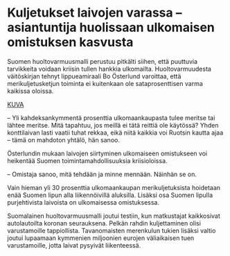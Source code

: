 # Kuljetukset laivojen varassa – asiantuntija huolissaan ulkomaisen omistuksen kasvusta

Suomen huoltovarmuusmalli perustuu pitkälti siihen, että puuttuvia tarvikkeita voidaan kriisin tullen hankkia ulkomailta. Huoltovarmuudesta väitöskirjan tehnyt lippueamiraali Bo Österlund varoittaa, että merikuljetusketjun toiminta ei kuitenkaan ole sataprosenttisen varma kaikissa oloissa.

[KUVA](https://github.com/EternalAzure/Keskusteluilta/blob/main/Huoltovarmuus/kuvat/yle.avif)

– Yli kahdeksankymmentä prosenttia ulkomaankaupasta tulee meritse tai lähtee meritse. Mitä tapahtuu, jos meillä ei tätä reittiä ole käytössä? Yhden konttilaivan lasti vaatii tuhat rekkaa, eikä niitä kaikkia voi Ruotsin kautta ajaa – tämä on mahdoton yhtälö, hän sanoo.

Österlundin mukaan laivojen siirtyminen ulkomaiseen omistukseen voi heikentää Suomen toimintamahdollisuuksia kriisioloissa.

– Omistaja sanoo, mitä tehdään ja minne mennään. Näinhän se on.

Vain hieman yli 30 prosenttia ulkomaankaupan merikuljetuksista hoidetaan enää Suomen lipun alla liikennöivillä aluksilla. Lisäksi osa Suomen lipulla purjehtivista laivoista on ulkomaisessa omistuksessa.

Suomalainen huoltovarmuusmalli joutui testiin, kun matkustajat kaikkosivat autolautoilta koronan seurauksena. Pelkän rahdin kuljettaminen olisi varustamoille tappiollista. Tavanomaisten merenkulun tukien lisäksi valtio joutui lupaamaan kymmenien miljoonien eurojen väliaikaisen tuen varustamoille, jotta laivat pysyivät liikenteessä.